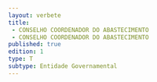 ```yaml
---
layout: verbete
title:
 - CONSELHO COORDENADOR DO ABASTECIMENTO
 - CONSELHO COORDENADOR DO ABASTECIMENTO
published: true
edition: 1  
type: T
subtype: Entidade Governamental
---
```


